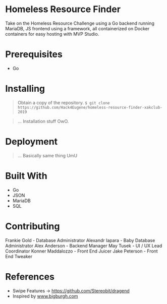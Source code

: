 # Homeless Resource Finder
Take on the Homeless Resource Challenge using a Go backend running MariaDB, JS frontend using a framework, all containerized on Docker containers for easy hosting with MVP Studio.

# Prerequisites
- Go

# Installing
> Obtain a copy of the repository.
`$ git clone https://github.com/Hack4Eugene/homeless-resource-finder-xakclub-2019`

> ... Installation stuff OwO.

# Deployment
> ... Basically same thing UmU

# Built With
- Go
- JSON
- MariaDB
- SQL

# Contributing
Frankie Gold - Database Administrator
Alexandr Iapara - Baby Database Administrator
Alex Anderson - Backend Manager
May Tusek - UI / UX Lead Coordinator
Konner Maddalozzo - Front End Juicer
Jake Peterson - Front End Tweaker

# References 
- Swipe Features -> https://github.com/Stereobit/dragend
- Inspired by www.bigburgh.com